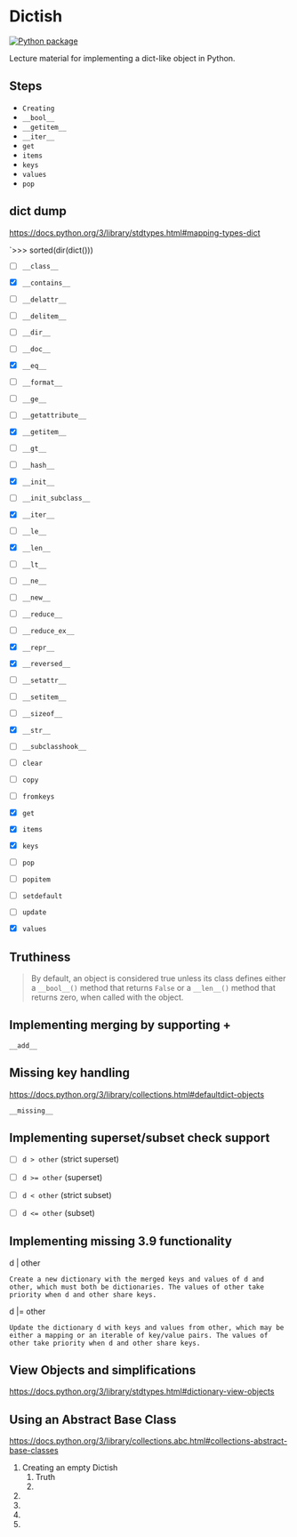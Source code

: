 # Dictish

[![Python package](https://github.com/DevL/dictish/actions/workflows/python-package.yml/badge.svg)](https://github.com/DevL/dictish/actions/workflows/python-package.yml)

Lecture material for implementing a dict-like object in Python.

## Steps

* `Creating`
* `__bool__`
* `__getitem__`
* `__iter__`
* `get`
* `items`
* `keys`
* `values`
* `pop`


## dict dump

https://docs.python.org/3/library/stdtypes.html#mapping-types-dict

`>>> sorted(dir(dict()))

- [ ] `__class__`
- [x] `__contains__`
- [ ] `__delattr__`
- [ ] `__delitem__`
- [ ] `__dir__`
- [ ] `__doc__`
- [x] `__eq__`
- [ ] `__format__`
- [ ] `__ge__`
- [ ] `__getattribute__`
- [x] `__getitem__`
- [ ] `__gt__`
- [ ] `__hash__`
- [x] `__init__`
- [ ] `__init_subclass__`
- [x] `__iter__`
- [ ] `__le__`
- [x] `__len__`
- [ ] `__lt__`
- [ ] `__ne__`
- [ ] `__new__`
- [ ] `__reduce__`
- [ ] `__reduce_ex__`
- [x] `__repr__`
- [x] `__reversed__`
- [ ] `__setattr__`
- [ ] `__setitem__`
- [ ] `__sizeof__`
- [x] `__str__`
- [ ] `__subclasshook__`
- [ ] `clear`
- [ ] `copy`
- [ ] `fromkeys`
- [x] `get`
- [x] `items`
- [x] `keys`
- [ ] `pop`
- [ ] `popitem`
- [ ] `setdefault`
- [ ] `update`
- [x] `values`



## Truthiness

> By default, an object is considered true unless its class defines either a `__bool__()` method
> that returns `False` or a `__len__()` method that returns zero, when called with the object.


## Implementing merging by supporting +

`__add__`

## Missing key handling

https://docs.python.org/3/library/collections.html#defaultdict-objects

`__missing__`

## Implementing superset/subset check support

- [ ] `d > other` (strict superset)
- [ ] `d >= other` (superset)
- [ ] `d < other` (strict subset)
- [ ] `d <= other` (subset)


## Implementing missing 3.9 functionality


d | other

    Create a new dictionary with the merged keys and values of d and other, which must both be dictionaries. The values of other take priority when d and other share keys.

d |= other

    Update the dictionary d with keys and values from other, which may be either a mapping or an iterable of key/value pairs. The values of other take priority when d and other share keys.

## View Objects and simplifications

https://docs.python.org/3/library/stdtypes.html#dictionary-view-objects


## Using an Abstract Base Class

https://docs.python.org/3/library/collections.abc.html#collections-abstract-base-classes

1. Creating an empty Dictish
    1. Truth
    2.
2.
3.
4.
5.
